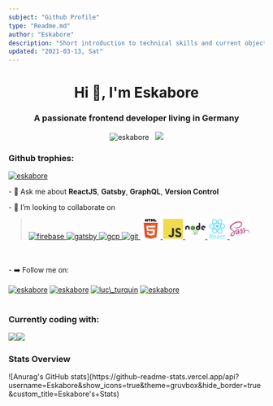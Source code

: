```yaml
---
subject: "Github Profile"
type: "Readme.md"
author: "Eskabore"
description: "Short introduction to technical skills and current objectives"
updated: "2021-03-13, Sat"
---
```


<h1 align="center">Hi 👋, I'm Eskabore</h1>  
<h3 align="center">A passionate frontend developer living in Germany</h3>
<p align="center"> <img src="https://komarev.com/ghpvc/?username=eskabore&label=Profile%20views&color=0e75b6&style=flat" alt="eskabore" /> &nbsp <img src="https://img.shields.io/twitter/url?style=social&url=https%3A%2F%2Ftwitter.com%2Fluc_turquin"></p>  
  
<h3 id="trophies">Github trophies:</h3>
<p id="trophies" align="left"><a href="https://github.com/ryo-ma/github-profile-trophy"><img src="https://github-profile-trophy.vercel.app/?username=eskabore" alt="eskabore" /></a> </p>  
  
\- 💬 Ask me about 
**ReactJS**, **Gatsby**, **GraphQL**, **Version Control**

\- 👯 I’m looking to collaborate on
><p><a href="https://firebase.google.com/" target="\_blank"> <img src="https://www.vectorlogo.zone/logos/firebase/firebase-icon.svg" alt="firebase" width="40" height="40"/> </a> <a href="https://www.gatsbyjs.com/" target="\_blank"> <img src="https://www.vectorlogo.zone/logos/gatsbyjs/gatsbyjs-icon.svg" alt="gatsby" width="40" height="40"/> </a> <a href="https://cloud.google.com" target="\_blank"> <img src="https://www.vectorlogo.zone/logos/google\_cloud/google\_cloud-icon.svg" alt="gcp" width="40" height="40"/> </a> <a href="https://git-scm.com/" target="\_blank"> <img src="https://www.vectorlogo.zone/logos/git-scm/git-scm-icon.svg" alt="git" width="40" height="40"/> </a> <a href="https://www.w3.org/html/" target="\_blank"> <img src="https://raw.githubusercontent.com/devicons/devicon/master/icons/html5/html5-original-wordmark.svg" alt="html5" width="40" height="40"/> </a> <a href="https://developer.mozilla.org/en-US/docs/Web/JavaScript" target="\_blank"> <img src="https://raw.githubusercontent.com/devicons/devicon/master/icons/javascript/javascript-original.svg" alt="javascript" width="40" height="40"/> </a> <a href="https://nodejs.org" target="\_blank"> <img src="https://raw.githubusercontent.com/devicons/devicon/master/icons/nodejs/nodejs-original-wordmark.svg" alt="nodejs" width="40" height="40"/> </a> <a href="https://reactjs.org/" target="\_blank"> <img src="https://raw.githubusercontent.com/devicons/devicon/master/icons/react/react-original-wordmark.svg" alt="react" width="40" height="40"/> </a> <a href="https://sass-lang.com" target="\_blank"> <img src="https://raw.githubusercontent.com/devicons/devicon/master/icons/sass/sass-original.svg" alt="sass" width="40" height="40"/> </a> </p>
<br></br>
\- ➡️ Follow me on:
<p>  
<a href="https://codepen.io/eskabore" target="blank"><img align="center" src="https://cdn.jsdelivr.net/npm/simple-icons@3.0.1/icons/codepen.svg" alt="eskabore" height="30" width="40" /></a>  
<a href="https://dev.to/eskabore" target="blank"><img align="center" src="https://cdn.jsdelivr.net/npm/simple-icons@3.0.1/icons/dev-dot-to.svg" alt="eskabore" height="30" width="40" /></a>  
<a href="https://twitter.com/luc\_turquin" target="blank"><img align="center" src="https://cdn.jsdelivr.net/npm/simple-icons@3.0.1/icons/twitter.svg" alt="luc\_turquin" height="30" width="40" /></a>  
<a href="https://codesandbox.com/eskabore" target="blank"><img align="center" src="https://cdn.jsdelivr.net/npm/simple-icons@3.0.1/icons/codesandbox.svg" alt="eskabore" height="30" width="40" /></a> 
<br></br>
</p>
<h3 align="left">Currently coding with:</h3>
  <p id="lang-stats">  
<img id="lang-stats" align="left" src="https://github-readme-stats.vercel.app/api/top-langs?username=Eskabore&layout=compact&langs_count=10" >
<img id="lang-stats" src="https://github-readme-stats.vercel.app/api/wakatime?username=Eskabore">
</p>

<h3>Stats Overview</h3>
![Anurag's GitHub stats](https://github-readme-stats.vercel.app/api?username=Eskabore&show_icons=true&theme=gruvbox&hide_border=true&custom_title=Eskabore's+Stats)